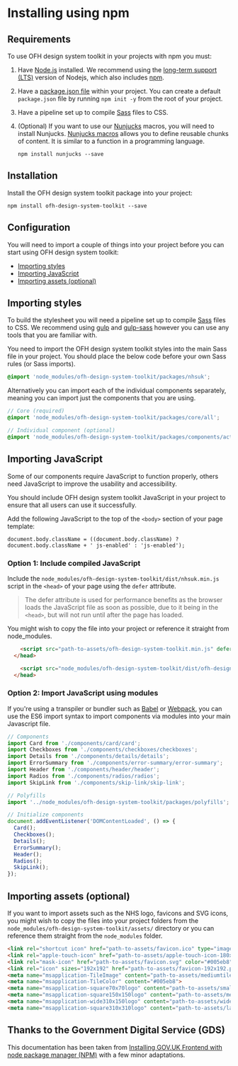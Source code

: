 # Installing using npm

## Requirements

To use OFH design system toolkit in your projects with npm you must:

1. Have [Node.js](https://nodejs.org/en/) installed. We recommend using the [long-term support (LTS)](https://nodejs.org/en/download/) version of Nodejs, which also includes [npm](https://www.npmjs.com/).

2. Have a [package.json file](https://docs.npmjs.com/files/package.json) within your project. You can create a default `package.json` file by running `npm init -y` from the root of your project.

3. Have a pipeline set up to compile [Sass](https://sass-lang.com/) files to CSS.

4. (Optional) If you want to use our [Nunjucks](https://mozilla.github.io/nunjucks/) macros, you will need to install Nunjucks. [Nunjucks macros](https://mozilla.github.io/nunjucks/templating.html#macro) allows you to define reusable chunks of content. It is similar to a function in a programming language.

    ```
    npm install nunjucks --save
    ````

## Installation

Install the OFH design system toolkit package into your project:

```
npm install ofh-design-system-toolkit --save
```

## Configuration

You will need to import a couple of things into your project before you can start using OFH design system toolkit:

- [Importing styles](#importing-styles)
- [Importing JavaScript](#importing-javascript)
- [Importing assets (optional)](#importing-assets-optional)

## Importing styles

To build the stylesheet you will need a pipeline set up to compile [Sass](https://sass-lang.com/) files to CSS. We recommend using [gulp](https://gulpjs.com/) and [gulp-sass](https://www.npmjs.com/package/gulp-sass) however you can use any tools that you are familiar with.

You need to import the OFH design system toolkit styles into the main Sass file in your project. You should place the below code before your own Sass rules (or Sass imports).

```SCSS
@import 'node_modules/ofh-design-system-toolkit/packages/nhsuk';
```

Alternatively you can import each of the individual components separately, meaning you can import just the components that you are using.

```SCSS
// Core (required)
@import 'node_modules/ofh-design-system-toolkit/packages/core/all';

// Individual component (optional)
@import 'node_modules/ofh-design-system-toolkit/packages/components/action-link/action-link';
```

## Importing JavaScript

Some of our components require JavaScript to function properly, others need JavaScript to improve the usability and accessibility.

You should include OFH design system toolkit JavaScript in your project to ensure that all users can use it successfully.

Add the following JavaScript to the top of the `<body>` section of your page template:

```
document.body.className = ((document.body.className) ? document.body.className + ' js-enabled' : 'js-enabled');
```

### Option 1: Include compiled JavaScript

Include the `node_modules/ofh-design-system-toolkit/dist/nhsuk.min.js` script in the `<head>` of your page using the `defer` attribute.

> The defer attribute is used for performance benefits as the browser loads the JavaScript file as soon as possible, due to it being in the `<head>`, but will not run until after the page has loaded.

You might wish to copy the file into your project or reference it straight from node_modules.

```html
    <script src="path-to-assets/ofh-design-system-toolkit.min.js" defer></script>
  </head>
```

```html
    <script src="node_modules/ofh-design-system-toolkit/dist/ofh-design-system-toolkit.min.js" defer></script>
  </head>
```

### Option 2: Import JavaScript using modules

If you're using a transpiler or bundler such as [Babel](https://babeljs.io/) or [Webpack](https://webpack.js.org/), you can use the ES6 import syntax to import components via modules into your main Javascript file.

```javascript
// Components
import Card from './components/card/card';
import Checkboxes from './components/checkboxes/checkboxes';
import Details from './components/details/details';
import ErrorSummary from './components/error-summary/error-summary';
import Header from './components/header/header';
import Radios from './components/radios/radios';
import SkipLink from './components/skip-link/skip-link';

// Polyfills
import '../node_modules/ofh-design-system-toolkit/packages/polyfills';

// Initialize components
document.addEventListener('DOMContentLoaded', () => {
  Card();
  Checkboxes();
  Details();
  ErrorSummary();
  Header();
  Radios();
  SkipLink();
});
```

## Importing assets (optional)

If you want to import assets such as the NHS logo, favicons and SVG icons, you might wish to copy the files into your project folders from the `node_modules/ofh-design-system-toolkit/assets/` directory or you can reference them straight from the `node_modules` folder.

```html
<link rel="shortcut icon" href="path-to-assets/favicon.ico" type="image/x-icon">
<link rel="apple-touch-icon" href="path-to-assets/apple-touch-icon-180x180.png">
<link rel="mask-icon" href="path-to-assets/favicon.svg" color="#005eb8">
<link rel="icon" sizes="192x192" href="path-to-assets/favicon-192x192.png">
<meta name="msapplication-TileImage" content="path-to-assets/mediumtile-144x144.png">
<meta name="msapplication-TileColor" content="#005eb8">
<meta name="msapplication-square70x70logo" content="path-to-assets/smalltile-70x70.png">
<meta name="msapplication-square150x150logo" content="path-to-assets/mediumtile-150x150.png">
<meta name="msapplication-wide310x150logo" content="path-to-assets/widetile-310x150.png">
<meta name="msapplication-square310x310logo" content="path-to-assets/largetile-310x310.png">
```

## Thanks to the Government Digital Service (GDS)

This documentation has been taken from [Installing GOV.UK Frontend with node package manager (NPM)](https://github.com/alphagov/govuk-frontend/blob/master/docs/installation/installing-with-npm.md) with a few minor adaptations.
